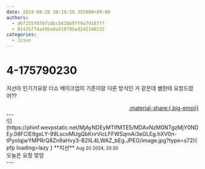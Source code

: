 ```yaml
---
date: 2024-08-20 20:19:58.355000+09:00
authors:
  - d6f255f078fc8bcb61bb97f9a79187ff
  - 01435f74a49ba8a519705ad242348232
categories:
  - Jisun
---
```


# 4-175790230

<div class="post-container" markdown="1">
<div class="content-container md-sidebar__scrollwrap" markdown="1">

지선아 인기가요랑 더쇼 메이크업이 기존이랑 다른 방식인 거 같은데 쌤한테 요청드렸어??

</div>
</div>

<div style="text-align: right;" markdown="1">
<a href="https://weverse.io/fromis9/fanpost/4-175790230" style="text-align: right;">:material-share:{.big-emoji}</a>
</div>
---

<div class="comments-container md-sidebar__scrollwrap" markdown="1">
<div class="comment" markdown="1">
<div class='id-container' markdown="1">
![](https://phinf.wevpstatic.net/MjAyNDEyMTlfMTE5/MDAxNzM0NTgzMjY0NDEy.08FClE9gxLY-99LscoMUgQbKnrVicLFFWSqmAi3eGLEg.hXV0n-tPyoIqjwYMPRrQ8Zn9aHvy3-B2llL4LWAZ_bEg.JPEG/image.jpg?type=s72){ pfp loading=lazy }
**<span class="artist">지선</span>** <small>Aug 20 2024, 20:20</small><br>
</div>
<div class='comment-body' markdown="1">
오늘은 요청 맞앙
</div>
</div>
</div>
---
